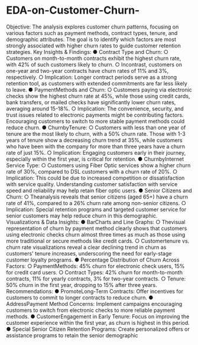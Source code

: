 # EDA-on-Customer-Churn-
Objective:
 The analysis explores customer churn patterns, focusing on various factors such as payment
 methods, contract types, tenure, and demographic attributes. The goal is to identify which
 factors are most strongly associated with higher churn rates to guide customer retention
 strategies.
 Key Insights & Findings:
● Contract Type and Churn:
 ○ Customers on month-to-month contracts exhibit the highest churn rate, with
 42% of such customers likely to churn.
 ○ Incontrast, customers on one-year and two-year contracts have churn rates of
 11% and 3%, respectively.
 ○ Implication: Longer contract periods serve as a strong retention tool, as
 customers with extended commitments are far less likely to leave.
 ● PaymentMethods and Churn:
 ○ Customers paying via electronic checks show the highest churn rate at 45%,
 while those using credit cards, bank transfers, or mailed checks have
 significantly lower churn rates, averaging around 15-18%.
 ○ Implication: The convenience, security, and trust issues related to electronic
 payments might be contributing factors. Encouraging customers to switch to
 more stable payment methods could reduce churn.
 ● ChurnbyTenure:
 ○ Customers with less than one year of tenure are the most likely to churn, with a
 50% churn rate. Those with 1-3 years of tenure show a decreasing churn trend
 at 35%, while customers who have been with the company for more than three
 years have a churn rate of just 15%.
 ○ Implication: Engaging customers early in their journey, especially within the first
 year, is critical for retention.
 ● ChurnbyInternet Service Type:
 ○ Customers using Fiber Optic services show a higher churn rate of 30%,
 compared to DSL customers with a churn rate of 20%.
 ○ Implication: This could be due to increased competition or dissatisfaction with
 service quality. Understanding customer satisfaction with service speed and
 reliability may help retain fiber optic users.
 ● Senior Citizens and Churn:
 ○ Theanalysis reveals that senior citizens (aged 65+) have a churn rate of 41%,
 compared to a 26% churn rate among non-senior citizens.
 ○ Implication: Special retention programs and targeted customer service for senior
 customers may help reduce churn in this demographic.
 Visualizations & Data Insights:
 ● BarCharts and Line Graphs:
 ○ Thevisual representation of churn by payment method clearly shows that
 customers using electronic checks churn almost three times as much as those
 using more traditional or secure methods like credit cards.
 ○ Customertenure vs. churn rate visualizations reveal a clear declining trend in
 churn as customers' tenure increases, underscoring the need for early-stage
 customer loyalty programs.
 ● Percentage Distribution of Churn Across Factors:
 ○ PaymentMethods: 45% churn for electronic check users, 15% for credit card
 users.
○ Contract Types: 42% churn for month-to-month contracts, 11% for yearly
 contracts, 3% for two-year contracts.
 ○ Tenure: 50% churn in the first year, dropping to 15% after three years.
 Recommendations:
 ● PromoteLong-Term Contracts: Offer incentives for customers to commit to longer
 contracts to reduce churn.
 ● AddressPayment Method Concerns: Implement campaigns encouraging customers
 to switch from electronic checks to more reliable payment methods.
 ● CustomerEngagement in Early Tenure: Focus on improving the customer experience
 within the first year, as churn is highest in this period.
 ● Special Senior Citizen Retention Programs: Create personalized offers or assistance
 programs to retain the senior demographic
